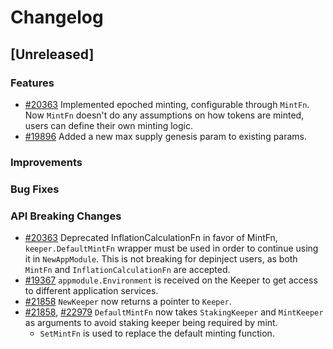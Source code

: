 <!--
Guiding Principles:
Changelogs are for humans, not machines.
There should be an entry for every single version.
The same types of changes should be grouped.
Versions and sections should be linkable.
The latest version comes first.
The release date of each version is displayed.
Mention whether you follow Semantic Versioning.
Usage:
Change log entries are to be added to the Unreleased section under the
appropriate stanza (see below). Each entry should ideally include a tag and
the Github issue reference in the following format:
* (<tag>) [#<issue-number>] Changelog message.
Types of changes (Stanzas):
"Features" for new features.
"Improvements" for changes in existing functionality.
"Deprecated" for soon-to-be removed features.
"Bug Fixes" for any bug fixes.
"API Breaking" for breaking exported APIs used by developers building on SDK.
Ref: https://keepachangelog.com/en/1.0.0/
-->

# Changelog

## [Unreleased]

### Features

* [#20363](https://github.com/cosmos/cosmos-sdk/pull/20363) Implemented epoched minting, configurable through `MintFn`. Now `MintFn` doesn't do any assumptions on how tokens are minted, users can define their own minting logic. 
* [#19896](https://github.com/cosmos/cosmos-sdk/pull/19896) Added a new max supply genesis param to existing params.

### Improvements

### Bug Fixes

### API Breaking Changes

* [#20363](https://github.com/cosmos/cosmos-sdk/pull/20363) Deprecated InflationCalculationFn in favor of MintFn, `keeper.DefaultMintFn` wrapper must be used in order to continue using it in `NewAppModule`. This is not breaking for depinject users, as both `MintFn` and `InflationCalculationFn` are accepted.
* [#19367](https://github.com/cosmos/cosmos-sdk/pull/19398) `appmodule.Environment` is received on the Keeper to get access to different application services.
* [#21858](https://github.com/cosmos/cosmos-sdk/pull/21858) `NewKeeper` now returns a pointer to `Keeper`.
* [#21858](https://github.com/cosmos/cosmos-sdk/pull/21858), [#22979](https://github.com/cosmos/cosmos-sdk/pull/22979) `DefaultMintFn` now takes `StakingKeeper` and `MintKeeper` as arguments to avoid staking keeper being required by mint.   
    * `SetMintFn` is used to replace the default minting function.
